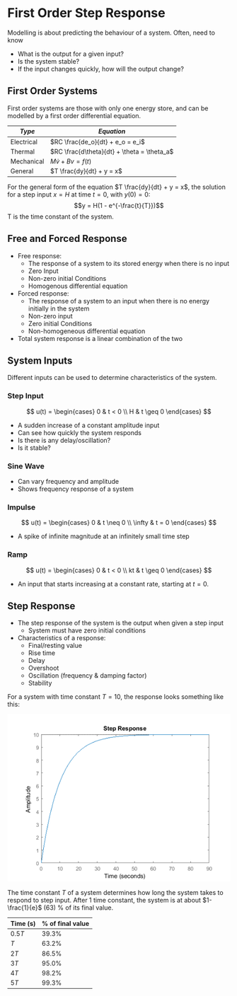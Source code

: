 # First Order Step Response

Modelling is about predicting the behaviour of a system. Often, need to know

- What is the output for a given input?
- Is the system stable?
- If the input changes quickly, how will the output change?

## First Order Systems

First order systems are those with only one energy store, and can be modelled by a first order differential equation.

| _Type_     | _Equation_                                  |
| ---------- | ------------------------------------------- |
| Electrical | $RC \frac{de_o}{dt} + e_o = e_i$            |
| Thermal    | $RC \frac{d\theta}{dt} + \theta = \theta_a$ |
| Mechanical | $M\dot{v} + Bv = f(t)$                      |
| General    | $T \frac{dy}{dt} + y = x$                   |

For the general form of the equation $T \frac{dy}{dt} + y = x$, the solution for a step input $x=H$ at time $t=0$, with $y(0) = 0$:
$$y = H(1 - e^{-\frac{t}{T}})$$
T is the time constant of the system.

## Free and Forced Response

- Free response:
  - The response of a system to its stored energy when there is no input
  - Zero Input
  - Non-zero initial Conditions
  - Homogenous differential equation
- Forced response:
  - The response of a system to an input when there is no energy initially in the system
  - Non-zero input
  - Zero initial Conditions
  - Non-homogeneous differential equation
- Total system response is a linear combination of the two

## System Inputs

Different inputs can be used to determine characteristics of the system.

### Step Input

$$
u(t) =
\begin{cases}
0  & t < 0 \\
H  & t \geq 0
\end{cases}
$$

- A sudden increase of a constant amplitude input
- Can see how quickly the system responds
- Is there is any delay/oscillation?
- Is it stable?

### Sine Wave

- Can vary frequency and amplitude
- Shows frequency response of a system

### Impulse

$$
u(t) =
\begin{cases}
0  & t \neq 0 \\
\infty  & t = 0
\end{cases}
$$

- A spike of infinite magnitude at an infinitely small time step

### Ramp

$$
u(t) =
\begin{cases}
0  & t < 0 \\
kt  & t \geq 0
\end{cases}
$$

- An input that starts increasing at a constant rate, starting at $t=0$.

## Step Response

- The step response of the system is the output when given a step input
  - System must have zero initial conditions
- Characteristics of a response:
  - Final/resting value
  - Rise time
  - Delay
  - Overshoot
  - Oscillation (frequency & damping factor)
  - Stability

For a system with time constant $T=10$, the response looks something like this:

![](./img/step.png)

The time constant $T$ of a system determines how long the system takes to respond to step input. After 1 time constant, the system is at about $1-\frac{1}{e}$ (63) % of its final value.

| Time (s) | % of final value |
| -------- | ---------------- |
| $0.5T$   | 39.3%            |
| $T$      | 63.2%            |
| $2T$     | 86.5%            |
| $3T$     | 95.0%            |
| $4T$     | 98.2%            |
| $5T$     | 99.3%            |
